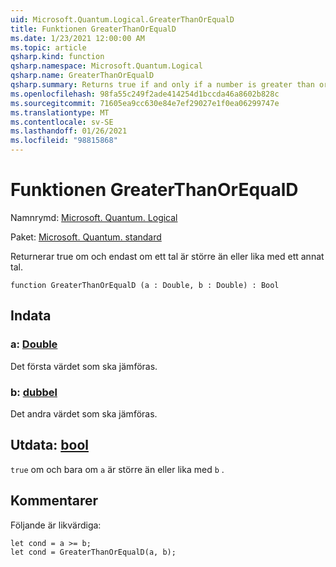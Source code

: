```yaml
---
uid: Microsoft.Quantum.Logical.GreaterThanOrEqualD
title: Funktionen GreaterThanOrEqualD
ms.date: 1/23/2021 12:00:00 AM
ms.topic: article
qsharp.kind: function
qsharp.namespace: Microsoft.Quantum.Logical
qsharp.name: GreaterThanOrEqualD
qsharp.summary: Returns true if and only if a number is greater than or equal to another number.
ms.openlocfilehash: 98fa55c249f2ade414254d1bccda46a8602b828c
ms.sourcegitcommit: 71605ea9cc630e84e7ef29027e1f0ea06299747e
ms.translationtype: MT
ms.contentlocale: sv-SE
ms.lasthandoff: 01/26/2021
ms.locfileid: "98815868"
---
```

# <a name="greaterthanorequald-function"></a>Funktionen GreaterThanOrEqualD

Namnrymd: [Microsoft. Quantum. Logical](xref:Microsoft.Quantum.Logical)

Paket: [Microsoft. Quantum. standard](https://nuget.org/packages/Microsoft.Quantum.Standard)


Returnerar true om och endast om ett tal är större än eller lika med ett annat tal.

```qsharp
function GreaterThanOrEqualD (a : Double, b : Double) : Bool
```


## <a name="input"></a>Indata

### <a name="a--double"></a>a: [Double](xref:microsoft.quantum.lang-ref.double)

Det första värdet som ska jämföras.


### <a name="b--double"></a>b: [dubbel](xref:microsoft.quantum.lang-ref.double)

Det andra värdet som ska jämföras.



## <a name="output--bool"></a>Utdata: [bool](xref:microsoft.quantum.lang-ref.bool)

`true` om och bara om `a` är större än eller lika med `b` .

## <a name="remarks"></a>Kommentarer

Följande är likvärdiga:

```qsharp
let cond = a >= b;
let cond = GreaterThanOrEqualD(a, b);
```